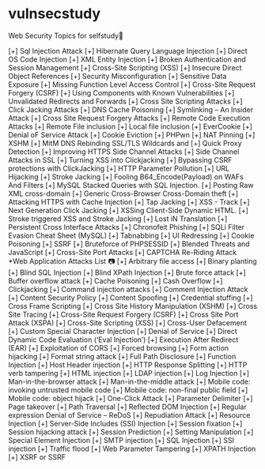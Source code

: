 # vulnsecstudy


Web Security Topics for selfstudy:beginner:

[+] Sql Injection Attack
[+] Hibernate Query Language Injection
[+] Direct OS Code Injection
[+] XML Entity Injection
[+] Broken Authentication and Session Management
[+] Cross-Site Scripting (XSS)
[+] Insecure Direct Object References
[+] Security Misconfiguration
[+] Sensitive Data Exposure
[+] Missing Function Level Access Control
[+] Cross-Site Request Forgery (CSRF)
[+] Using Components with Known Vulnerabilities
[+] Unvalidated Redirects and Forwards
[+] Cross Site Scripting Attacks
[+] Click Jacking Attacks
[+] DNS Cache Poisoning
[+] Symlinking – An Insider Attack
[+] Cross Site Request Forgery Attacks
[+] Remote Code Execution Attacks
[+] Remote File inclusion
[+] Local file inclusion
[+] EverCookie
[+] Denial oF Service Attack
[+] Cookie Eviction
[+] PHPwn
[+] NAT Pinning
[+] XSHM
[+] MitM DNS Rebinding SSL/TLS Wildcards and
[+] Quick Proxy Detection
[+] Improving HTTPS Side Channel Attacks
[+] Side Channel Attacks in SSL
[+] Turning XSS into Clickjacking
[+] Bypassing CSRF protections with ClickJacking
[+] HTTP Parameter Pollution
[+] URL Hijacking
[+] Stroke Jacking
[+] Fooling B64_Encode(Payload) on WAFs And Filters
[+] MySQL Stacked Queries with SQL Injection.
[+] Posting Raw XML cross-domain
[+] Generic Cross-Browser Cross-Domain theft
[+] Attacking HTTPS with Cache Injection
[+] Tap Jacking
[+] XSS - Track
[+] Next Generation Click Jacking
[+] XSSing Client-Side Dynamic HTML.
[+] Stroke triggered XSS and Stroke Jacking
[+] Lost iN Translation
[+] Persistent Cross Interface Attacks
[+] Chronofeit Phishing
[+] SQLi Filter Evasion Cheat Sheet (MySQL)
[+] Tabnabbing
[+] UI Redressing
[+] Cookie Poisoning
[+] SSRF
[+] Bruteforce of PHPSESSID
[+] Blended Threats and JavaScript
[+] Cross-Site Port Attacks
[+] CAPTCHA Re-Riding Attack
*Web Application Attacks List :camera:
[+] Arbitrary file access
[+] Binary planting
[+] Blind SQL Injection
[+] Blind XPath Injection
[+] Brute force attack
[+] Buffer overflow attack
[+] Cache Poisoning
[+] Cash Overflow
[+] Clickjacking
[+] Command injection attacks
[+] Comment Injection Attack
[+] Content Security Policy
[+] Content Spoofing
[+] Credential stuffing
[+] Cross Frame Scripting
[+] Cross Site History Manipulation (XSHM)
[+] Cross Site Tracing
[+] Cross-Site Request Forgery (CSRF)
[+] Cross Site Port Attack (XSPA)
[+] Cross-Site Scripting (XSS)
[+] Cross-User Defacement
[+] Custom Special Character Injection
[+] Denial of Service
[+] Direct Dynamic Code Evaluation (‘Eval Injection’)
[+] Execution After Redirect (EAR)
[+] Exploitation of CORS
[+] Forced browsing
[+] Form action hijacking
[+] Format string attack
[+] Full Path Disclosure
[+] Function Injection
[+] Host Header injection
[+] HTTP Response Splitting
[+] HTTP verb tampering
[+] HTML injection
[+] LDAP injection
[+] Log Injection
[+] Man-in-the-browser attack
[+] Man-in-the-middle attack
[+] Mobile code: invoking untrusted mobile code
[+] Mobile code: non-final public field
[+] Mobile code: object hijack
[+] One-Click Attack
[+] Parameter Delimiter
[+] Page takeover
[+] Path Traversal
[+] Reflected DOM Injection
[+] Regular expression Denial of Service – ReDoS
[+] Repudiation Attack
[+] Resource Injection
[+] Server-Side Includes (SSI) Injection
[+] Session fixation
[+] Session hijacking attack
[+] Session Prediction
[+] Setting Manipulation
[+] Special Element Injection
[+] SMTP injection
[+] SQL Injection
[+] SSI injection
[+] Traffic flood
[+] Web Parameter Tampering
[+] XPATH Injection
[+] XSRF or SSRF
